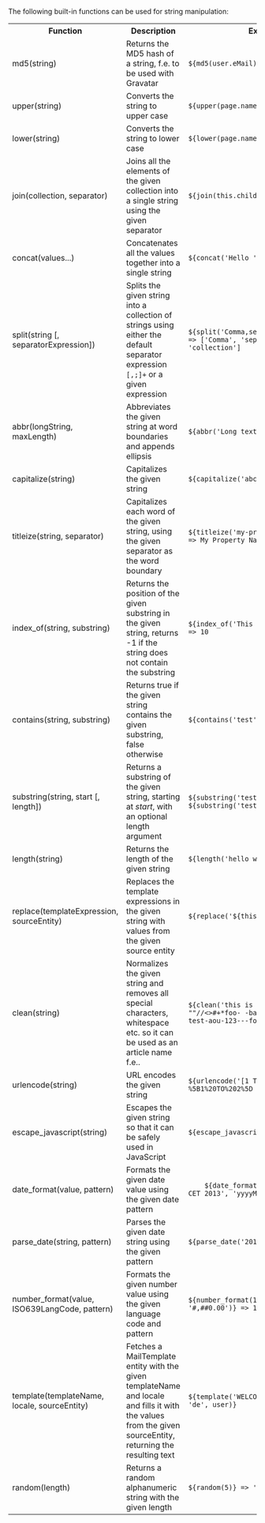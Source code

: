The following built-in functions can be used for string manipulation:

<table>
<tr><th>Function</th><th>Description</th><th>Example</th></tr>

<tr><td>md5(string)</td><td>Returns the MD5 hash of a string, f.e. to be used with Gravatar</td><td><code>${md5(user.eMail)}</code></td></tr>
<tr><td>upper(string)</td><td>Converts the string to upper case</td><td><code>${upper(page.name)}</code></td></tr>
<tr><td>lower(string)</td><td>Converts the string to lower case</td><td><code>${lower(page.name)}</code></td></tr>
<tr><td>join(collection, separator)</td><td>Joins all the elements of the given collection into a single string using the given separator</td><td><code>${join(this.children, ',')}</code></td></tr>
<tr><td>concat(values...)</td><td>Concatenates all the values together into a single string</td><td><code>${concat('Hello ', user.name)}</code></td></tr>
<tr><td>split(string [, separatorExpression])</td><td>Splits the given string into a collection of strings using either the default separator expression <code>[,;]+</code> or a given expression</td><td><code>${split('Comma,separated,collection')} => ['Comma', 'separated', 'collection']</code></td></tr>
<tr><td>abbr(longString, maxLength)</td><td>Abbreviates the given string at word boundaries and appends ellipsis</td><td><code>${abbr('Long text', 7)} => Long…</code></td></tr>
<tr><td>capitalize(string)</td><td>Capitalizes the given string</td><td><code>${capitalize('abc')} => Abc</code></td></tr>
<tr><td>titleize(string, separator)</td><td>Capitalizes each word of the given string, using the given separator as the word boundary</td><td><code>${titleize('my-property-name', '-')} => My Property Name</code></td></tr>
<tr><td>index_of(string, substring)</td><td>Returns the position of the given substring in the given string, returns -1 if the string does not contain the substring</td><td><code>${index_of('This is a test', 'test')} => 10</code></td></tr>
<tr><td>contains(string, substring)</td><td>Returns true if the given string contains the given substring, false otherwise</td><td><code>${contains('test', 'e')} => true</code></td></tr>
<tr><td>substring(string, start [, length])</td><td>Returns a substring of the given string, starting at <i>start</i>, with an optional length argument</td><td><code>${substring('testest', 2)} => 'stest'</code><br/><code>${substring('testest', 2, 2)} => 'st'</code></td></tr>
<tr><td>length(string)</td><td>Returns the length of the given string</td><td><code>${length('hello world')} => 11</code></td></tr>
<tr><td>replace(templateExpression, sourceEntity)</td><td>Replaces the template expressions in the given string with values from the given source entity</td><td><code>${replace('${this.name}', this)}</code></td></tr>
<tr><td>clean(string)</td><td>Normalizes the given string and removes all special characters, whitespace etc. so it can be used as an article name f.e..</td><td><code>${clean('this is a test äöüß 123 ""//<>#+*foo- -bar')} => this-is-a-test-aou-123---foo-bar</code></td></tr>
<tr><td>urlencode(string)</td><td>URL encodes the given string</td><td><code>${urlencode('[1 TO 2]')} => %5B1%20TO%202%5D</code></td></tr>
<tr><td>escape_javascript(string)</td><td>Escapes the given string so that it can be safely used in JavaScript</td><td><code>${escape_javascript('A"B')} => A\"B</code></td></tr>
<tr><td>date_format(value, pattern)</td><td>Formats the given date value using the given date pattern</td><td><code>	${date_format('Tue Feb 26 10:49:26 CET 2013', 'yyyyMMdd')} => 20130226</code></td></tr>
<tr><td>parse_date(string, pattern)</td><td>Parses the given date string using the given pattern</td><td><code>${parse_date('20140101', 'yyyyMMdd')}</code></td></tr>
<tr><td>number_format(value, ISO639LangCode, pattern)</td><td>Formats the given number value using the given language code and pattern</td><td><code>${number_format(12345.6789, 'en', '#,##0.00')} => 12,350.00</code></td></tr>
<tr><td>template(templateName, locale, sourceEntity)</td><td>Fetches a MailTemplate entity with the given templateName and locale and fills it with the values from the given sourceEntity, returning the resulting text</td><td><code>${template('WELCOME_MAIL_SUBJECT', 'de', user)}</code></td></tr>
<tr><td>random(length)</td><td>Returns a random alphanumeric string with the given length</td><td><code>${random(5)} => 'dag3z'</code></td></tr>

</table>
